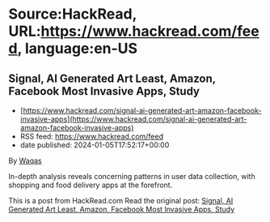 # Source:HackRead, URL:https://www.hackread.com/feed, language:en-US

## Signal, AI Generated Art Least, Amazon, Facebook Most Invasive Apps, Study
 - [https://www.hackread.com/signal-ai-generated-art-amazon-facebook-invasive-apps](https://www.hackread.com/signal-ai-generated-art-amazon-facebook-invasive-apps)
 - RSS feed: https://www.hackread.com/feed
 - date published: 2024-01-05T17:52:17+00:00

<p>By <a href="https://www.hackread.com/author/hackread/" rel="nofollow">Waqas</a></p>
<p>In-depth analysis reveals concerning patterns in user data collection, with shopping and food delivery apps at the forefront.</p>
<p>This is a post from HackRead.com Read the original post: <a href="https://www.hackread.com/signal-ai-generated-art-amazon-facebook-invasive-apps/" rel="nofollow">Signal, AI Generated Art Least, Amazon, Facebook Most Invasive Apps, Study</a></p>

